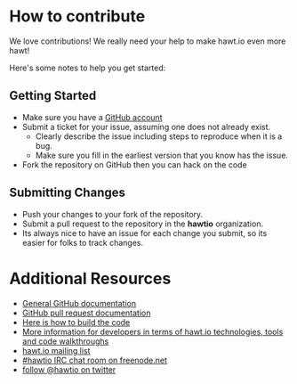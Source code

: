 # How to contribute

We love contributions! We really need your help to make hawt.io even more hawt!

Here's some notes to help you get started:

## Getting Started

* Make sure you have a [GitHub account](https://github.com/signup/free)
* Submit a ticket for your issue, assuming one does not already exist.
  * Clearly describe the issue including steps to reproduce when it is a bug.
  * Make sure you fill in the earliest version that you know has the issue.
* Fork the repository on GitHub then you can hack on the code

## Submitting Changes

* Push your changes to your fork of the repository.
* Submit a pull request to the repository in the **hawtio** organization.
* Its always nice to have an issue for each change you submit, so its easier for folks to track changes.

# Additional Resources

* [General GitHub documentation](http://help.github.com/)
* [GitHub pull request documentation](http://help.github.com/send-pull-requests/)
* [Here is how to build the code](https://github.com/hawtio/hawtio/blob/master/BUILDING.md)
* [More information for developers in terms of hawt.io technologies, tools and code walkthroughs](https://github.com/hawtio/hawtio/blob/master/DEVELOPERS.md)
* [hawt.io mailing list](https://groups.google.com/d/forum/hawtio)
* [#hawtio IRC chat room on freenode.net](http://webchat.freenode.net/?channels=hawtio&uio=d4)
* [follow @hawtio on twitter](https://twitter.com/hawtio)

